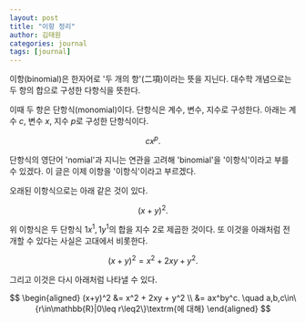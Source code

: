 ```yaml
---
layout: post
title: "이항 정리"
author: 김태원
categories: journal
tags: [journal]
---
```


이항(binomial)은 한자어로 '두 개의 항'(二項)이라는 뜻을 지닌다.
대수학 개념으로는 두 항의 합으로 구성한 다항식을 뜻한다.

이때 두 항은 단항식(monomial)이다. 
단항식은 계수, 변수, 지수로 구성한다.
아래는 계수 $c$, 변수 $x$, 지수 $p$로 구성한 단항식이다.

$$
cx^p.
$$

단항식의 영단어 'nomial'과 지니는 연관을 고려해 'binomial'을 '이항식'이라고 부를 수 있겠다. 
이 글은 이제 이항을 '이항식'이라고 부르겠다.

오래된 이항식으로는 아래 같은 것이 있다.

$$
(x+y)^2.
$$

위 이항식은 두 단항식 $1x^1, 1y^1$의 합을 지수 $2$로 제곱한 것이다.
또 이것을 아래처럼 전개할 수 있다는 사실은 고대에서 비롯한다.

$$
(x+y)^2 = x^2 + 2xy + y^2.
$$

그리고 이것은 다시 아래처럼 나타낼 수 있다.

$$
\begin{aligned}
(x+y)^2 &= x^2 + 2xy + y^2 \\
					 &= ax^by^c. \quad a,b,c\in\{r\in\mathbb{R}|0\leq r\leq2\}\textrm{에 대해}
\end{aligned}
$$
